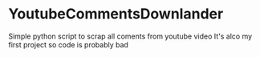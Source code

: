 # YoutubeCommentsDownlander

Simple python script to scrap all coments from youtube video
It's alco my first project so code is probably bad
